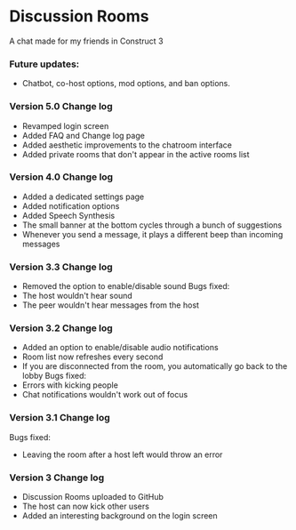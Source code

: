 # Discussion Rooms
 A chat made for my friends in Construct 3

### Future updates:
* Chatbot, co-host options, mod options, and ban options.

### Version 5.0 Change log
* Revamped login screen
* Added FAQ and Change log page
* Added aesthetic improvements to the chatroom interface
* Added private rooms that don't appear in the active rooms list

### Version 4.0 Change log
* Added a dedicated settings page
* Added notification options
* Added Speech Synthesis
* The small banner at the bottom cycles through a bunch of suggestions
* Whenever you send a message, it plays a different beep than incoming messages

### Version 3.3 Change log
* Removed the option to enable/disable sound
Bugs fixed:
* The host wouldn't hear sound
* The peer wouldn't hear messages from the host

### Version 3.2 Change log
* Added an option to enable/disable audio notifications
* Room list now refreshes every second
* If you are disconnected from the room, you automatically go back to the lobby
Bugs fixed:
* Errors with kicking people
* Chat notifications wouldn't work out of focus

### Version 3.1 Change log
Bugs fixed:
* Leaving the room after a host left would throw an error

### Version 3 Change log
* Discussion Rooms uploaded to GitHub
* The host can now kick other users
* Added an interesting background on the login screen